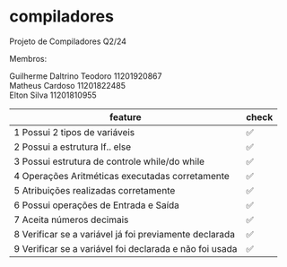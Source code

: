 # compiladores
Projeto de Compiladores Q2/24

Membros:

Guilherme Daltrino Teodoro 11201920867\
Matheus Cardoso 11201822485\
Elton Silva 11201810955

 feature | check
--------------------|--------------------|
1 Possui 2 tipos de variáveis | ✅
2 Possui a estrutura If.. else |✅
3 Possui estrutura de controle while/do while |✅
4 Operações Aritméticas executadas corretamente |✅
5 Atribuições realizadas corretamente | ✅
6 Possui operações de Entrada e Saída | ✅
7 Aceita números decimais | ✅
8 Verificar se a variável já foi previamente declarada | ✅
9 Verificar se a variável foi declarada e não foi usada | ✅
